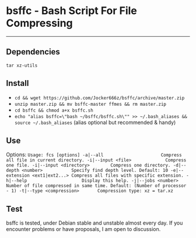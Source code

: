 # bsffc - Bash Script For File Compressing

--------------------------------------------------------------------------------------------------
## Dependencies
`tar xz-utils`

## Install
* `cd && wget https://github.com/Jocker666z/bsffc/archive/master.zip`
* `unzip master.zip && mv bsffc-master ffmes && rm master.zip`
* `cd bsffc && chmod a+x bsffc.sh`
* `echo "alias bsffc=\"bash ~/bsffc/bsffc.sh\"" >> ~/.bash_aliases && source ~/.bash_aliases` (alias optional but recommended & handy)


## Use
Options:
``
Usage: fcs [options]
  -a|--all                      Compress all file in current directory.
  -i|--input <file>             Compress one file.
  -i|--input <directory>        Compress one directory.
  -d|--depth <number>           Specify find depth level.
                                Default: 10
  -e|--extension <ext1|ext2...> Compress all files with specific extension.
  -h|--help                     Display this help.
  -j|--jobs <number>            Number of file compressed in same time.
                                Default: (Number of processor - 1)
  -t|--type <compression>       Compression type:
                                xz = tar.xz
``

## Test
bsffc is tested, under Debian stable and unstable almost every day.
If you encounter problems or have proposals, I am open to discussion.
